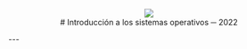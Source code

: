 <p align="center">
<img src="https://i.pinimg.com/originals/7c/76/7b/7c767b39319173561df79193d055aeb4.jpg">
<br>
# Introducción a los sistemas operativos ─ 2022 
</p>
---

